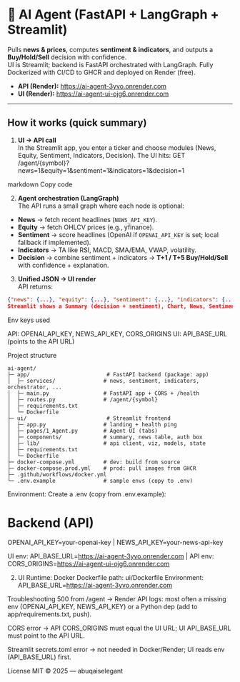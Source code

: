 # 🤖 AI Agent (FastAPI + LangGraph + Streamlit)

Pulls **news & prices**, computes **sentiment & indicators**, and outputs a **Buy/Hold/Sell** decision with confidence.  
UI is Streamlit; backend is FastAPI orchestrated with LangGraph. Fully Dockerized with CI/CD to GHCR and deployed on Render (free).

- **API (Render):** https://ai-agent-3yvo.onrender.com  
- **UI  (Render):** https://ai-agent-ui-ojg6.onrender.com

---

## How it works (quick summary)

1) **UI → API call**  
   In the Streamlit app, you enter a ticker and choose modules (News, Equity, Sentiment, Indicators, Decision). The UI hits:
GET /agent/{symbol}?news=1&equity=1&sentiment=1&indicators=1&decision=1

markdown
Copy code

2) **Agent orchestration (LangGraph)**  
The API runs a small graph where each node is optional:
- **News** → fetch recent headlines (`NEWS_API_KEY`).
- **Equity** → fetch OHLCV prices (e.g., yfinance).
- **Sentiment** → score headlines (OpenAI if `OPENAI_API_KEY` is set; local fallback if implemented).
- **Indicators** → TA like RSI, MACD, SMA/EMA, VWAP, volatility.
- **Decision** → combine sentiment + indicators → **T+1 / T+5 Buy/Hold/Sell** with confidence + explanation.

3) **Unified JSON → UI render**  
API returns:
```json
{"news": {...}, "equity": {...}, "sentiment": {...}, "indicators": {...}, "decision": {...}}
Streamlit shows a Summary (decision + sentiment), Chart, News, Sentiment, Indicators, and JSON tabs.
```

Env keys used

API: OPENAI_API_KEY, NEWS_API_KEY, CORS_ORIGINS
UI: API_BASE_URL (points to the API URL)

Project structure
```
ai-agent/
├─ app/                        # FastAPI backend (package: app)
│  ├─ services/               # news, sentiment, indicators, orchestrator, ...
│  ├─ main.py                 # FastAPI app + CORS + /health
│  ├─ routes.py               # /agent/{symbol}
│  ├─ requirements.txt
│  └─ Dockerfile
├─ ui/                         # Streamlit frontend
│  ├─ app.py                  # landing + health ping
│  ├─ pages/1_Agent.py        # Agent UI (tabs)
│  ├─ components/             # summary, news table, auth box
│  ├─ lib/                    # api client, viz, models, state
│  ├─ requirements.txt
│  └─ Dockerfile
├─ docker-compose.yml         # dev: build from source
├─ docker-compose.prod.yml    # prod: pull images from GHCR
├─ .github/workflows/docker.yml
└─ .env.example               # sample envs (copy to .env)
```


Environment: 
Create a .env (copy from .env.example):

# Backend (API)
OPENAI_API_KEY=your-openai-key | 
NEWS_API_KEY=your-news-api-key

UI env: API_BASE_URL=https://ai-agent-3yvo.onrender.com |
API env: CORS_ORIGINS=https://ai-agent-ui-ojg6.onrender.com

2) UI
Runtime: Docker
Dockerfile path: ui/Dockerfile
Environment:
API_BASE_URL=https://ai-agent-3yvo.onrender.com

Troubleshooting
500 from /agent → Render API logs: most often a missing env (OPENAI_API_KEY, NEWS_API_KEY) or a Python dep (add to app/requirements.txt, push).

CORS error → API CORS_ORIGINS must equal the UI URL; UI API_BASE_URL must point to the API URL.

Streamlit secrets.toml error → not needed in Docker/Render; UI reads env (API_BASE_URL) first.

License
MIT © 2025 — abuqaiselegant







